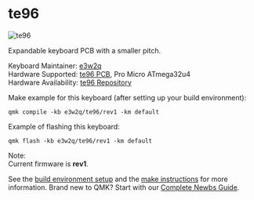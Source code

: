 # te96

![te96](https://github.com/e3w2q/te96-keyboard/blob/master/doc/natto48/image/natto48.jpg?raw=true)

Expandable keyboard PCB with a smaller pitch.

Keyboard Maintainer: [e3w2q](https://github.com/e3w2q)  
Hardware Supported: [te96 PCB](https://github.com/e3w2q/te96-keyboard/tree/master/pcb), Pro Micro ATmega32u4  
Hardware Availability: [te96 Repository](https://github.com/e3w2q/te96-keyboard/)

Make example for this keyboard (after setting up your build environment):

    qmk compile -kb e3w2q/te96/rev1 -km default

Example of flashing this keyboard:

    qmk flash -kb e3w2q/te96/rev1 -km default

Note:  
  Current firmware is **rev1**.

See the [build environment setup](https://docs.qmk.fm/#/getting_started_build_tools) and the [make instructions](https://docs.qmk.fm/#/getting_started_make_guide) for more information. Brand new to QMK? Start with our [Complete Newbs Guide](https://docs.qmk.fm/#/newbs).

